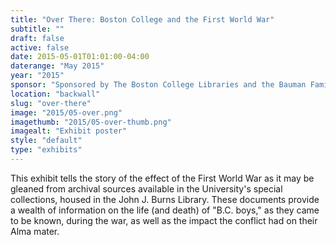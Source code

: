 ```yaml
---
title: "Over There: Boston College and the First World War"
subtitle: ""
draft: false
active: false
date: 2015-05-01T01:01:00-04:00
daterange: "May 2015"
year: "2015"
sponsor: "Sponsored by The Boston College Libraries and the Bauman Family"
location: "backwall"
slug: "over-there"
image: "2015/05-over.png"
imagethumb: "2015/05-over-thumb.png"
imagealt: "Exhibit poster"
style: "default"
type: "exhibits"
---
```


This exhibit tells the story of the effect of the First World War as it may be gleaned from archival sources available in the University's special collections, housed in the John J. Burns Library. These documents provide a wealth of information on the life (and death) of "B.C. boys," as they came to be known, during the war, as well as the impact the conflict had on their Alma mater.
